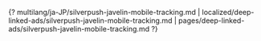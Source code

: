 {? multilang/ja-JP/silverpush-javelin-mobile-tracking.md | localized/deep-linked-ads/silverpush-javelin-mobile-tracking.md | pages/deep-linked-ads/silverpush-javelin-mobile-tracking.md ?}
